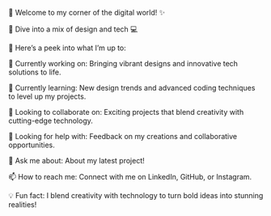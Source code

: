 🚀 Welcome to my corner of the digital world! ✨


🎨 Dive into a mix of design and tech 💻


👀 Here’s a peek into what I’m up to:


🔭 Currently working on: Bringing vibrant designs and innovative tech solutions to life.


🌱 Currently learning: New design trends and advanced coding techniques to level up my projects.


👯 Looking to collaborate on: Exciting projects that blend creativity with cutting-edge technology.


🤔 Looking for help with: Feedback on my creations and collaborative opportunities.


💬 Ask me about: About my latest project!


📫 How to reach me: Connect with me on LinkedIn, GitHub, or Instagram.


💡 Fun fact: I blend creativity with technology to turn bold ideas into stunning realities!
